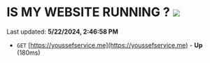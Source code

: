 # IS MY WEBSITE RUNNING ? [![](https://img.shields.io/static/v1?label=Sponsor&message=%E2%9D%A4&logo=GitHub&color=%23fe8e86)](https://github.com/sponsors/<username>)

Last updated: **5/22/2024, 2:46:58 PM**

- `GET` [https://youssefservice.me](https://youssefservice.me) - **Up** (180ms)
